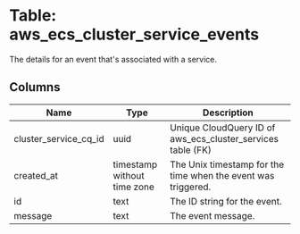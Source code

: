 
# Table: aws_ecs_cluster_service_events
The details for an event that's associated with a service.
## Columns
| Name        | Type           | Description  |
| ------------- | ------------- | -----  |
|cluster_service_cq_id|uuid|Unique CloudQuery ID of aws_ecs_cluster_services table (FK)|
|created_at|timestamp without time zone|The Unix timestamp for the time when the event was triggered.|
|id|text|The ID string for the event.|
|message|text|The event message.|
